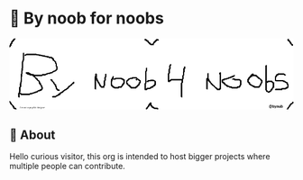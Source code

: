 # 🧩 By noob for noobs


![banenr](./bynub-banner.png)

## 🧶 About
Hello curious visitor, this org is intended to host bigger projects where multiple people can contribute. 
